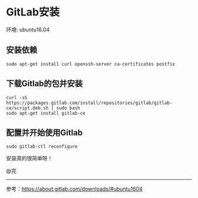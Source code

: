 GitLab安装
==========

环境: ubuntu16.04

## 安装依赖
```
sudo apt-get install curl openssh-server ca-certificates postfix
```

## 下载Gitlab的包并安装

```
curl -sS https://packages.gitlab.com/install/repositories/gitlab/gitlab-ce/script.deb.sh | sudo bash
sudo apt-get install gitlab-ce
```

## 配置并开始使用Gitlab
```
sudo gitlab-ctl reconfigure
```

安装真的很简单呀！

@完

-----------
参考：<https://about.gitlab.com/downloads/#ubuntu1604>

